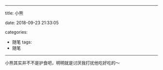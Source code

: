 
--- 
title: 小熊

date: 2018-09-23 21:33:05

categories: 
- 随笔
tags: 
- 随笔 
--- 

小熊其实并不不是护食吧，明明就是讨厌我打扰他吃好吃的～
